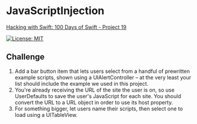# JavaScriptInjection

[Hacking with Swift: 100 Days of Swift - Project 19][1]

[![License: MIT](https://img.shields.io/badge/License-MIT-yellow.svg)](https://opensource.org/licenses/MIT)

## Challenge

1. Add a bar button item that lets users select from a handful of prewritten example scripts, shown using a UIAlertController – at the very least your list should include the example we used in this project.
2. You're already receiving the URL of the site the user is on, so use UserDefaults to save the user's JavaScript for each site. You should convert the URL to a URL object in order to use its host property.
3. For something bigger, let users name their scripts, then select one to load using a UITableView.

[1]: https://www.hackingwithswift.com/100/67
